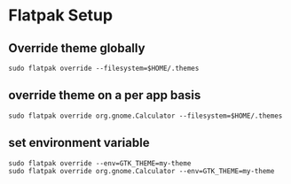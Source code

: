 # Flatpak Setup

## Override theme globally
```
sudo flatpak override --filesystem=$HOME/.themes
```

## override theme on a per app basis
```
sudo flatpak override org.gnome.Calculator --filesystem=$HOME/.themes
```

## set environment variable
```
sudo flatpak override --env=GTK_THEME=my-theme
sudo flatpak override org.gnome.Calculator --env=GTK_THEME=my-theme
```
